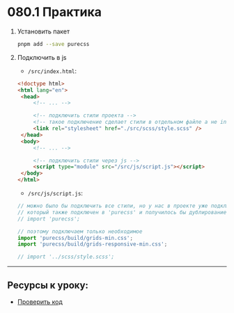 # 080.1 Практика

1. Установить пакет

   ```bash
   pnpm add --save purecss
   ```

2. Подключить в js

   - `/src/index.html`:

   ```html
   <!doctype html>
   <html lang="en">
   	<head>
   		<!-- ... -->

   		<!-- подключить стили проекта -->
   		<!-- такое подключение сделает стили в отдельном файле а не inline, как было бы, подключив стили через js -->
   		<link rel="stylesheet" href="./src/scss/style.scss" />
   	</head>
   	<body>
   		<!-- ... -->

   		<!-- подключить стили через js -->
   		<script type="module" src="/src/js/script.js"></script>
   	</body>
   </html>
   ```

   - `/src/js/script.js`:

   ```js
   // можно было бы подключить все стили, но у нас в проекте уже подключен 'modern-normalize.min.css' из '/src/scss/libs/',
   // который также подключен в 'purecss' и получилось бы дублирование. причём, возможно, разных версий.
   // import 'purecss';

   // поэтому подключаем только необходимое
   import 'purecss/build/grids-min.css';
   import 'purecss/build/grids-responsive-min.css';

   // import '../scss/style.scss';
   ```

<hr>

## Ресурсы к уроку:

- [Проверить код](https://github.com/yankovalenko94/Webdev/tree/main/Ceramic_step_4)

